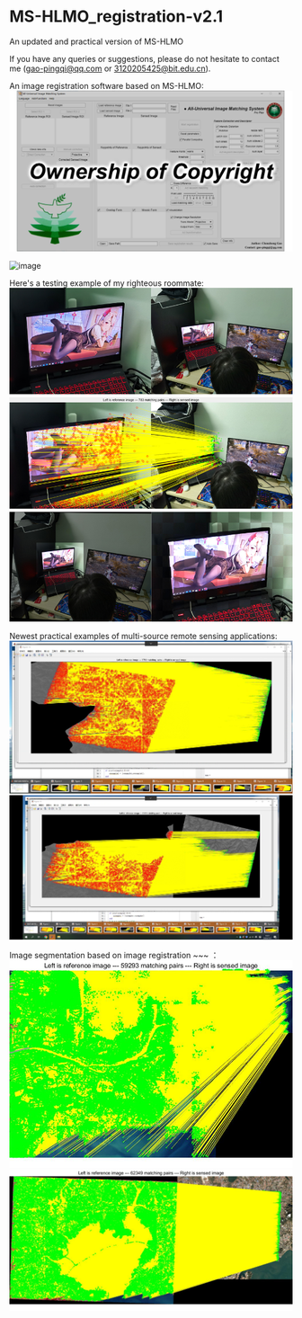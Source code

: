 # MS-HLMO_registration-v2.1

An updated and practical version of MS-HLMO

If you have any queries or suggestions, please do not hesitate to contact me (gao-pingqi@qq.com or 3120205425@bit.edu.cn).

An image registration software based on MS-HLMO:
![image](software.png)

![image](new_example3.jpg)

Here's a testing example of my righteous roommate:
![image](Righteous_Roommate.jpg)

Newest practical examples of multi-source remote sensing applications:
![image](new_example1.png)
![image](new_example2.png)

Image segmentation based on image registration ~~~ ：
![image](segmentation_lol1.jpg) ![image](segmentation_lol2.jpg)
